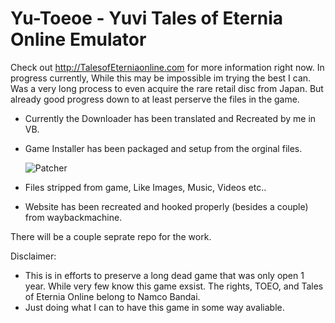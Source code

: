 # Yu-Toeoe - Yuvi Tales of Eternia Online Emulator

Check out http://TalesofEterniaonline.com for more information right now.
In progress currently, While this may be impossible im trying the best I can. Was a very long process to even acquire the rare retail disc from Japan. But already good progress down to at least perserve the files in the game.
 - Currently the Downloader has been translated and Recreated by me in VB.
 - Game Installer has been packaged and setup from the orginal files.
 
   ![Patcher](http://talesofeterniaonline.com/github/downloader1.jpg)
 - Files stripped from game, Like Images, Music, Videos etc..
 - Website has been recreated and hooked properly (besides a couple) from waybackmachine.

There will be a couple seprate repo for the work.

Disclaimer:
- This is in efforts to preserve a long dead game that was only open 1 year. While very few know this game exsist. The rights, TOEO, and     Tales of Eternia Online belong to Namco Bandai. 
- Just doing what I can to have this game in some way avaliable. 
